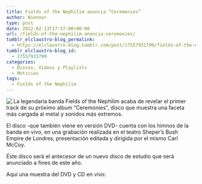 ```yaml
---
title: Fields of the Nephilim anuncia “Ceremonies”
author: Niennor
type: post
date: 2012-02-13T17:57:00+00:00
url: /fields-of-the-nephilim-anuncia-ceremonies/
tumblr_elclaustro-blog_permalink:
  - https://elclaustro-blog.tumblr.com/post/17557931799/fields-of-the-nephilim-anuncia-ceremonies
tumblr_elclaustro-blog_id:
  - 17557931799
categories:
  - Discos, Videos y Playlists
  - Noticias
tags:
  - Fields of the Nephilim
---
```

<img decoding="async" align="left" src="http://www.fields-of-the-nephilim.com/files/stacks_image_336_1.png" />La legendaria banda Fields of the Nephilim acaba de revelar el primer track de su próximo album &ldquo;Ceremonies&rdquo;, disco que muestra una faceta más cargada al metal y sonidos más extremos.

El disco -que también viene en versión DVD- cuenta con los himnos de la banda en vivo, en una grabación realizada en el teatro Sheper&rsquo;s Bush Empire de Londres, presentación editada y dirigida por el mismo Carl McCoy.

Éste disco será el antecesor de un nuevo disco de estudio que será anunciado a fines de este año.

Aquí una muestra del DVD y CD en vivo:</p>